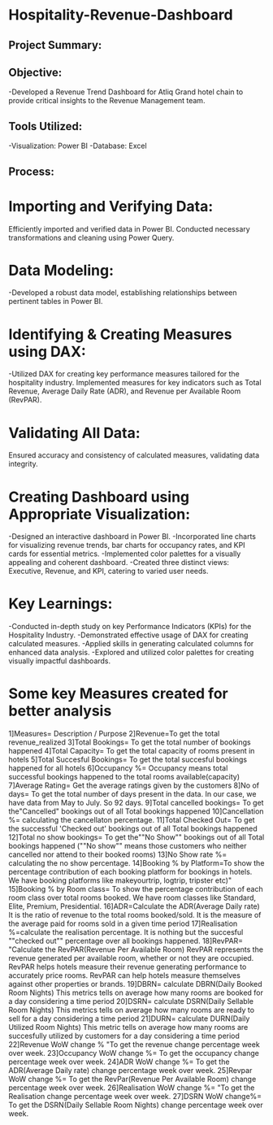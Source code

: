 # Hospitality-Revenue-Dashboard


## Project Summary:

## Objective:
-Developed a Revenue Trend Dashboard for Atliq Grand hotel chain to provide critical insights to the Revenue Management team.
## Tools Utilized:
-Visualization: Power BI
-Database: Excel
## Process:
# Importing and Verifying Data:
Efficiently imported and verified data in Power BI.
Conducted necessary transformations and cleaning using Power Query.
# Data Modeling:
-Developed a robust data model, establishing relationships between pertinent tables in Power BI.
# Identifying & Creating Measures using DAX:
-Utilized DAX for creating key performance measures tailored for the hospitality industry.
Implemented measures for key indicators such as Total Revenue, Average Daily Rate (ADR), and Revenue per Available Room (RevPAR).
# Validating All Data:
Ensured accuracy and consistency of calculated measures, validating data integrity.
# Creating Dashboard using Appropriate Visualization:
-Designed an interactive dashboard in Power BI.
-Incorporated line charts for visualizing revenue trends, bar charts for occupancy rates, and KPI cards for essential metrics.
-Implemented color palettes for a visually appealing and coherent dashboard.
-Created three distinct views: Executive, Revenue, and KPI, catering to varied user needs.
# Key Learnings:
-Conducted in-depth study on key Performance Indicators (KPIs) for the Hospitality Industry.
-Demonstrated effective usage of DAX for creating calculated measures.
-Applied skills in generating calculated columns for enhanced data analysis.
-Explored and utilized color palettes for creating visually impactful dashboards.

# Some key Measures created for better analysis
1]Measures=	Description / Purpose
2]Revenue=To get the total revenue_realized
3]Total Bookings= To get the total number of bookings happened
4]Total Capacity= To get the total capacity of rooms present in hotels
5]Total Succesful Bookings= To get the total succesful bookings happened for all hotels
6]Occupancy %= Occupancy means total successful bookings happened to the 
total rooms available(capacity)
7]Average Rating= Get the average ratings given by the customers
8]No of days= To get the total number of days present in the data.
In our case, we have data from May to July. So 92 days.
9]Total cancelled bookings= To get the"Cancelled" bookings out of all Total bookings happened
10]Cancellation %= calculating the cancellaton percentage.
11]Total Checked Out= To get the successful 'Checked out' bookings out of all Total bookings happened
12]Total no show bookings= To get the""No Show"" bookings out of all Total bookings happened 
(""No show"" means those customers who neither cancelled nor attend to their booked rooms)
13]No Show rate %= calculating the no show percentage.
14]Booking % by Platform=To show the percentage contribution of each booking platform for bookings in hotels.
We have booking platforms like makeyourtrip, logtrip, tripster etc)"
15]Booking % by Room class=	To show the percentage contribution of each room class
over total rooms booked.
We have room classes like Standard, Elite, Premium, Presidential.
16]ADR=Calculate the ADR(Average Daily rate)
It is the ratio of revenue to the total rooms booked/sold. 
It is the measure of the average paid for rooms sold in a given time period
17]Realisation %=calculate  the realisation percentage.
It is nothing but the succesful ""checked out"" percentage over all bookings happened.
18]RevPAR=	"Calculate the RevPAR(Revenue Per Available Room)
RevPAR represents the revenue generated per available room, whether or not they are occupied. RevPAR helps hotels measure their revenue generating performance to accurately price rooms. RevPAR can help hotels measure themselves against other properties or brands.
19]DBRN= calculate DBRN(Daily Booked Room Nights)
This metrics tells on average how many rooms are booked for a day considering a time period
20]DSRN= calculate DSRN(Daily Sellable Room Nights)
This metrics tells on average how many rooms are ready to sell for a day considering a time period
21]DURN= calculate DURN(Daily Utilized Room Nights)
This metric tells on average how many rooms are succesfully utilized by customers for a day considering a time period
22]Revenue WoW change %	"To get the revenue change percentage week over week.
23]Occupancy WoW change %= To get the occupancy change percentage week over week.
24]ADR WoW change %= To get the ADR(Average Daily rate) change percentage week over week.
25]Revpar WoW change %= To get the RevPar(Revenue Per Available Room) change percentage week over week.
26]Realisation WoW change %=	"To get the Realisation change percentage week over week.
27]DSRN WoW change%= To get the DSRN(Daily Sellable Room Nights) change percentage week over week.

